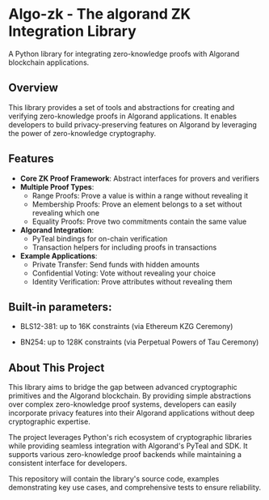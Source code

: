# Algo-zk - The algorand ZK Integration Library

A Python library for integrating zero-knowledge proofs with Algorand blockchain applications.

## Overview

This library provides a set of tools and abstractions for creating and verifying zero-knowledge proofs in Algorand applications. It enables developers to build privacy-preserving features on Algorand by leveraging the power of zero-knowledge cryptography.

## Features

- **Core ZK Proof Framework**: Abstract interfaces for provers and verifiers
- **Multiple Proof Types**:
  - Range Proofs: Prove a value is within a range without revealing it
  - Membership Proofs: Prove an element belongs to a set without revealing which one
  - Equality Proofs: Prove two commitments contain the same value
- **Algorand Integration**:
  - PyTeal bindings for on-chain verification
  - Transaction helpers for including proofs in transactions
- **Example Applications**:
  - Private Transfer: Send funds with hidden amounts
  - Confidential Voting: Vote without revealing your choice
  - Identity Verification: Prove attributes without revealing them

## Built-in parameters:

- BLS12-381: up to 16K constraints (via Ethereum KZG Ceremony)

- BN254: up to 128K constraints (via Perpetual Powers of Tau Ceremony)

## About This Project

This library aims to bridge the gap between advanced cryptographic primitives and the Algorand blockchain. By providing simple abstractions over complex zero-knowledge proof systems, developers can easily incorporate privacy features into their Algorand applications without deep cryptographic expertise.

The project leverages Python's rich ecosystem of cryptographic libraries while providing seamless integration with Algorand's PyTeal and SDK. It supports various zero-knowledge proof backends while maintaining a consistent interface for developers.

This repository will contain the library's source code, examples demonstrating key use cases, and comprehensive tests to ensure reliability.
